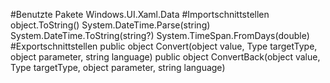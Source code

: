 #Benutzte Pakete
Windows.UI.Xaml.Data
#Importschnittstellen
object.ToString()
System.DateTime.Parse(string)
System.DateTime.ToString(string?)
System.TimeSpan.FromDays(double)
#Exportschnittstellen
public object Convert(object value, Type targetType, object parameter, string language)
public object ConvertBack(object value, Type targetType, object parameter, string language)
